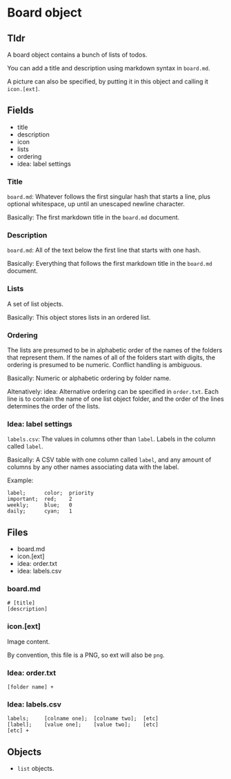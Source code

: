 # Board object
## Tldr
A board object contains a bunch of lists of todos.

You can add a title and description using markdown syntax in `board.md`.

A picture can also be specified, by putting it in this object and calling it
`icon.[ext]`.

## Fields
- title
- description
- icon
- lists
- ordering
- idea: label settings

### Title
`board.md`:
Whatever follows the first singular hash that starts a line,
plus optional whitespace, up until an unescaped newline character.

Basically: The first markdown title in the `board.md` document.

### Description
`board.md`:
All of the text below the first line that starts with one hash.

Basically: Everything that follows the first markdown title in the `board.md`
document.

### Lists
A set of list objects.

Basically: This object stores lists in an ordered list.

### Ordering
The lists are presumed to be in alphabetic order of the names of
the folders that represent them. If the names of all of the folders start with
digits, the ordering is presumed to be numeric. Conflict handling is
ambiguous.

Basically: Numeric or alphabetic ordering by folder name.

Altenatively: idea: Alternative ordering can be specified in `order.txt`. Each
line is to contain the name of one list object folder, and the order of the
lines determines the order of the lists.

### Idea: label settings
`labels.csv`: The values in columns other than `label`. Labels in the column
called `label`.

Basically: A CSV table with one column called `label`, and any amount of
columns by any other names associating data with the label.

Example:
```csv
label;		color;	priority
important;	red;	2
weekly;		blue;	0
daily;		cyan;	1
```

## Files
- board.md
- icon.[ext]
- idea: order.txt
- idea: labels.csv

### board.md
```
# [title]
[description]
```

### icon.[ext]
Image content.

By convention, this file is a PNG, so ext will also be `png`.

### Idea: order.txt
```
[folder name] +
```

### Idea: labels.csv
```csv
labels;		[colname one]; 	[colname two]; 	[etc]
[label];	[value one];	[value two]; 	[etc]
[etc] +
```

## Objects
- `list` objects.
